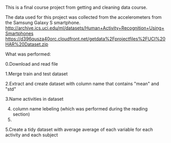 This is a final course project from getting and cleaning data course.

The data used for this project was collected from the accelerometers from the Samsung Galaxy S smartphone.
http://archive.ics.uci.edu/ml/datasets/Human+Activity+Recognition+Using+Smartphones
https://d396qusza40orc.cloudfront.net/getdata%2Fprojectfiles%2FUCI%20HAR%20Dataset.zip

What was performed:

0.Download and read file

1.Merge train and test dataset

2.Extract and create dataset with column name that contains "mean" and "std"

3.Name activities in dataset

4. column name lebeling (which was performed during the reading section)
5. 
5.Create a tidy dataset with average average of each variable for each activity and each subject


